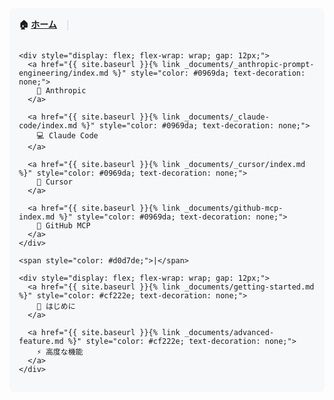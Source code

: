 <!-- 共通ナビゲーション -->
<nav class="site-navigation" style="background: #f6f8fa; padding: 15px; border-radius: 8px; margin-bottom: 30px;">
  <div style="display: flex; flex-wrap: wrap; gap: 15px; align-items: center;">
    <strong>🏠 <a href="{{ site.baseurl }}/">ホーム</a></strong>
    <span style="color: #d0d7de;">|</span>

    <div style="display: flex; flex-wrap: wrap; gap: 12px;">
      <a href="{{ site.baseurl }}{% link _documents/_anthropic-prompt-engineering/index.md %}" style="color: #0969da; text-decoration: none;">
        🤖 Anthropic
      </a>

      <a href="{{ site.baseurl }}{% link _documents/_claude-code/index.md %}" style="color: #0969da; text-decoration: none;">
        💻 Claude Code
      </a>

      <a href="{{ site.baseurl }}{% link _documents/_cursor/index.md %}" style="color: #0969da; text-decoration: none;">
        🚀 Cursor
      </a>

      <a href="{{ site.baseurl }}{% link _documents/github-mcp-index.md %}" style="color: #0969da; text-decoration: none;">
        🔗 GitHub MCP
      </a>
    </div>

    <span style="color: #d0d7de;">|</span>

    <div style="display: flex; flex-wrap: wrap; gap: 12px;">
      <a href="{{ site.baseurl }}{% link _documents/getting-started.md %}" style="color: #cf222e; text-decoration: none;">
        📖 はじめに
      </a>

      <a href="{{ site.baseurl }}{% link _documents/advanced-feature.md %}" style="color: #cf222e; text-decoration: none;">
        ⚡ 高度な機能
      </a>
    </div>
  </div>
</nav>

<style>
.site-navigation a:hover {
  text-decoration: underline !important;
}

@media (max-width: 768px) {
  .site-navigation div {
    flex-direction: column;
    align-items: flex-start;
  }

  .site-navigation span {
    display: none;
  }
}
</style>
